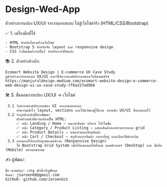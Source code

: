 # Design-Wed-App
ตัวอย่างการแปลง UX/UI จากงานออกแบบ ไปสู่เว็บไซต์จริง (HTML/CSS/Bootstrap)

✅ 1. เครื่องมือที่ใช้
~~~
- HTML สำหรับโครงสร้างเว็บไซต์
- Bootstrap 5 สำหรับจัด layout และ responsive design
- CSS (เพิ่มเติมถ้าจำเป็น) สำหรับการปรับแต่ง
~~~

📚 2. ตัวอย่างอ้างอิง:
~~~
Ecomart Website Design | E-commerce UX Case Study
ดูตัวอย่างการออกแบบ UX/UI และวิธีจัดวางองค์ประกอบของเว็บอีคอมเมิร์ซ
https://manjuruldesign.medium.com/ecomart-website-design-e-commerce-web-design-ui-ux-case-study-7f0a157ad9b6
~~~

🛠️ 3. ขั้นตอนการแปลง UX/UI → เว็บไซต์
~~~
 3.1 วิเคราะห์องค์ประกอบของ UI จากงานออกแบบ
     ทำความเข้าใจ layout, sections และโฟลว์ของผู้ใช้งาน จากหน้า UX/UI ที่ออกแบบไว้
 3.2 ระบุหน้าหลักที่ต้องพัฒนา
     ตัวอย่างหน้าที่ควรแปลงเป็น HTML:
     ✅ หน้า Landing / Home – แนะนำสินค้า บริการ โปรโมชั่น
     ✅ หน้า Category / Product Listing – แสดงสินค้าหลายรายการแบบ grid
     ✅ หน้า Product Details – แสดงรายละเอียดสินค้า
     ✅ หน้า Cart / Checkout – สรุปรายการสินค้า กรอกที่อยู่ และเลือกวิธีชำระเงิน
 3.3 ออกแบบให้รองรับทุกขนาดหน้าจอ (Responsive Design)
     ใช้ Bootstrap Grid System เพื่อให้แสดงผลได้ทั้งบน คอมพิวเตอร์ (Desktop) และ มือถือ (Mobile) อย่างเหมาะสม
~~~
✍️ ผู้พัฒนา
 ```
 ชื่อ-นามสกุล: เจริญ ศักดิ์เจริญชัยกุล 
 อีเมล: jsaroen66@gmail.com
 GitHub: github.com/JaroenGit
 ```

